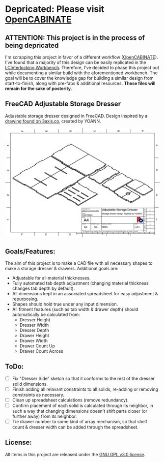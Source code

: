 # Depricated: Please visit [OpenCABINATE]()

## ATTENTION: This project is in the process of being depricated

I'm scrapping this project in favor of a different workflow ([OpenCABINATE]()). I've found that
a majority of this design can be easily replicated in the [LCInterlocking Workbench]().
Therefore, I've decided to phase this project out while documenting a similar
build with the aforementioned workbench. The goal will be to cover the knowledge
gap for building a similar design from start-to-finish, along with pre-fabs &
additional resources. **These files will remain for the sake of posterity**.

## FreeCAD Adjustable Storage Dresser

Adjustable storage dresser designed in FreeCAD. Design inspired by a [drawing found on
3axis.co](https://3axis.co/small-dresser-storage-mdf-4mm-8mmdxf-file/d1ledz7m/), created by YOANN.

![Example drawing](Storage_Dresser_Drawing.svg)

## Goals/Features:

The aim of this project is to make a CAD file with all necessary shapes to make
a storage dresser & drawers. Additional goals are:

- Adjustable for all material thicknesses.
- Fully automated tab depth adjustment (changing material thickness changes tab
  depth by default).
- All dimensions kept in an associated spreadsheet for easy adjustment & repurposing.
- Shapes should hold true under any input dimension.
- All fitment features (such as tab width & drawer depth) should automatically
  be calculated from:
  - Dresser Height
  - Dresser Width
  - Dresser Depth
  - Drawer Height
  - Drawer Width
  - Drawer Count Up
  - Drawer Count Across 

## ToDo:

- [ ] Fix "Dresser Side" sketch so that it conforms to the rest of the dresser
      solid dimensions.
- [ ] Finish adding all relavant constraints to all solids, re-adding or
      removing constraints as necessary.
- [ ] Clean up spreadsheet calculations (remove redundancy).
- [ ] Confirm placement of each solid is calculated through its neighbor, in such a way that
      changing dimensions doesn't shift parts closer (or further away) from its neighbor.
- [ ] Tie drawer number to some kind of array mechanism, so that shelf count
      & dresser width can be added through the spreadsheet.

## License:

All items in this project are released under the [GNU GPL v3.0 license](https://www.gnu.org/licenses/gpl-3.0.en.html).

